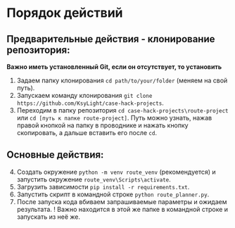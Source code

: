 # Порядок действий

## Предварительные действия - клонирование репозитория:

**Важно иметь установленный Git, если он отсутствует, то установить**

1. Задаем папку клонирования `cd path/to/your/folder` (меняем на свой путь).
2. Запускаем команду клонирования `git clone https://github.com/KsyLight/case-hack-projects`.
3. Переходим в папку репозитория `cd case-hack-projects\route-project` или `cd [путь к папке route-project]`. Путь можно узнать, нажав правой кнопкой на папку в проводнике и нажать кнопку скопировать, а дальше вставить его после `cd`.

## Основные действия:

4. Создать окружение `python -m venv route_venv` (рекомендуется) и запустить окружение `route_venv\Scripts\activate`.
5. Загрузить зависимости `pip install -r requirements.txt`.
6. Запустить скрипт в командной строке `python route_planner.py`.
7. После запуска кода вбиваем запрашиваемые параметры и ожидаем результата.
! Важно находится в этой же папке в командной строке и запускать из неё же.
